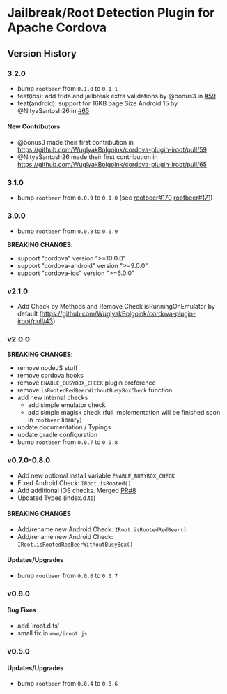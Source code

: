 # Jailbreak/Root Detection Plugin for Apache Cordova

## Version History

### 3.2.0

- bump `rootbeer` from `0.1.0` to `0.1.1`
- feat(ios): add frida and jailbreak extra validations by @bonus3 in [#59](https://github.com/WuglyakBolgoink/cordova-plugin-iroot/pull/59)
- feat(android): support for 16KB page Size Android 15 by @NityaSantosh26 in [#65](https://github.com/WuglyakBolgoink/cordova-plugin-iroot/pull/65)

#### New Contributors

* @bonus3 made their first contribution in https://github.com/WuglyakBolgoink/cordova-plugin-iroot/pull/59
* @NityaSantosh26 made their first contribution in https://github.com/WuglyakBolgoink/cordova-plugin-iroot/pull/65


### 3.1.0

- bump `rootbeer` from `0.0.9` to `0.1.0` (see [rootbeer#170](scottyab/rootbeer#170) [rootbeer#171](scottyab/rootbeer#171))


### 3.0.0

- bump `rootbeer` from `0.0.8` to `0.0.9`

**BREAKING CHANGES**:

- support "cordova" version ">=10.0.0"
- support "cordova-android" version ">=9.0.0"
- support "cordova-ios" version ">=6.0.0"

### v2.1.0

- Add Check by Methods and Remove Check isRunningOnEmulator by default (https://github.com/WuglyakBolgoink/cordova-plugin-iroot/pull/43)

### v2.0.0

**BREAKING CHANGES**:

- remove nodeJS stuff
- remove cordova hooks
- remove `ENABLE_BUSYBOX_CHECK` plugin preference
- remove `isRootedRedBeerWithoutBusyBoxCheck` function
- add new internal checks
    - add simple emulator check
    - add simple magisk check (full implementation will be finished soon in `rootbeer` library)
- update documentation / Typings
- update gradle configuration
- bump `rootbeer` from `0.0.7` to `0.0.8`


### v0.7.0-0.8.0

- Add new optional install variable `ENABLE_BUSYBOX_CHECK`
- Fixed Android Check: `IRoot.isRooted()`
- Add additional iOS checks. Merged [PR#8](https://github.com/WuglyakBolgoink/cordova-plugin-iroot/pull/8)
- Updated Types (index.d.ts)

#### BREAKING CHANGES

- Add/rename new Android Check: `IRoot.isRootedRedBeer()`
- Add/rename new Android Check: `IRoot.isRootedRedBeerWithoutBusyBox()`

#### Updates/Upgrades

- bump `rootbeer` from `0.0.6` to `0.0.7`


### v0.6.0

#### Bug Fixes

* add `iroot.d.ts'
* small fix in `www/iroot.js`

### v0.5.0

#### Updates/Upgrades

- bump `rootbeer` from `0.0.4` to `0.0.6`
